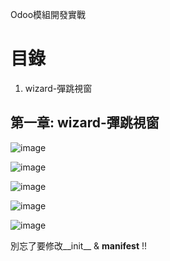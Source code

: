 Odoo模組開發實戰
# 目錄
 1.	wizard-彈跳視窗

## 第一章: wizard-彈跳視窗

![image](https://user-images.githubusercontent.com/90267374/135499996-3c005b16-687a-40eb-befd-8c03b9fea951.png)

![image](https://user-images.githubusercontent.com/90267374/135500053-7e7d3fa0-a384-4184-8662-6b0de8985a17.png)

![image](https://user-images.githubusercontent.com/90267374/135500398-7fa1dec2-b476-4b3a-b797-0094b8af65b0.png)

![image](https://user-images.githubusercontent.com/90267374/135500601-781c89ee-973b-499e-a76e-a9562e8f5132.png)

![image](https://user-images.githubusercontent.com/90267374/135500694-ebd77132-4e13-4834-8131-c3f9c7d2d2ed.png)

別忘了要修改__init__ & __manifest__ !!
